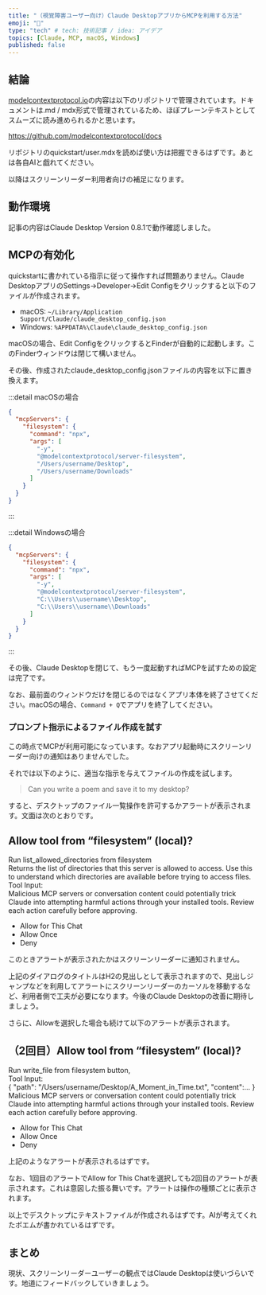 ```yaml
---
title: "（視覚障害ユーザー向け）Claude DesktopアプリからMCPを利用する方法"
emoji: "👻"
type: "tech" # tech: 技術記事 / idea: アイデア
topics: [Claude, MCP, macOS, Windows]
published: false
---
```

## 結論

[modelcontextprotocol.io](https://modelcontextprotocol.io/introduction)の内容は以下のリポジトリで管理されています。ドキュメントは.md / mdx形式で管理されているため、ほぼプレーンテキストとしてスムーズに読み進められるかと思います。

https://github.com/modelcontextprotocol/docs

リポジトリのquickstart/user.mdxを読めば使い方は把握できるはずです。あとは各自AIと戯れてください。

以降はスクリーンリーダー利用者向けの補足になります。

## 動作環境

記事の内容はClaude Desktop Version 0.8.1で動作確認しました。

## MCPの有効化

quickstartに書かれている指示に従って操作すれば問題ありません。Claude DesktopアプリのSettings→Developer→Edit Configをクリックすると以下のファイルが作成されます。

- macOS: `~/Library/Application Support/Claude/claude_desktop_config.json`
- Windows: `%APPDATA%\Claude\claude_desktop_config.json`

macOSの場合、Edit ConfigをクリックするとFinderが自動的に起動します。このFinderウィンドウは閉じて構いません。

その後、作成されたclaude_desktop_config.jsonファイルの内容を以下に置き換えます。

:::detail macOSの場合

```json
{
  "mcpServers": {
    "filesystem": {
      "command": "npx",
      "args": [
        "-y",
        "@modelcontextprotocol/server-filesystem",
        "/Users/username/Desktop",
        "/Users/username/Downloads"
      ]
    }
  }
}
```

:::

:::detail Windowsの場合

```json
{
  "mcpServers": {
    "filesystem": {
      "command": "npx",
      "args": [
        "-y",
        "@modelcontextprotocol/server-filesystem",
        "C:\\Users\\username\\Desktop",
        "C:\\Users\\username\\Downloads"
      ]
    }
  }
}
```

:::

その後、Claude Desktopを閉じて、もう一度起動すればMCPを試すための設定は完了です。

なお、最前面のウィンドウだけを閉じるのではなくアプリ本体を終了させてください。macOSの場合、`Command + Q`でアプリを終了してください。

### プロンプト指示によるファイル作成を試す

この時点でMCPが利用可能になっています。なおアプリ起動時にスクリーンリーダー向けの通知はありませんでした。

それでは以下のように、適当な指示を与えてファイルの作成を試します。

> Can you write a poem and save it to my desktop?

すると、デスクトップのファイル一覧操作を許可するかアラートが表示されます。文面は次のとおりです。

## Allow tool from “filesystem” (local)?

Run list_allowed_directories from filesystem  
Returns the list of directories that this server is allowed to access. Use this to understand which directories are available before trying to access files.  
Tool Input:  
Malicious MCP servers or conversation content could potentially trick Claude into attempting harmful actions through your installed tools. Review each action carefully before approving.  

- Allow for This Chat
- Allow Once
- Deny

このときアラートが表示されたかはスクリーンリーダーに通知されません。

上記のダイアログのタイトルはH2の見出しとして表示されますので、見出しジャンプなどを利用してアラートにスクリーンリーダーのカーソルを移動するなど、利用者側で工夫が必要になります。今後のClaude Desktopの改善に期待しましょう。

さらに、Allowを選択した場合も続けて以下のアラートが表示されます。

## （2回目）Allow tool from “filesystem” (local)?

Run write_file from filesystem button,  
Tool Input:  
{ "path": "/Users/username/Desktop/A_Moment_in_Time.txt", "content":... }  
Malicious MCP servers or conversation content could potentially trick Claude into attempting harmful actions through your installed tools. Review each action carefully before approving.  

- Allow for This Chat
- Allow Once
- Deny

上記のようなアラートが表示されるはずです。

なお、1回目のアラートでAllow for This Chatを選択しても2回目のアラートが表示されます。これは意図した振る舞いです。アラートは操作の種類ごとに表示されます。

以上でデスクトップにテキストファイルが作成されるはずです。AIが考えてくれたポエムが書かれているはずです。

## まとめ

現状、スクリーンリーダーユーザーの観点ではClaude Desktopは使いづらいです。地道にフィードバックしていきましょう。
